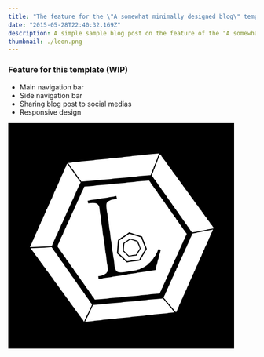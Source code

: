 ```yaml
---
title: "The feature for the \"A somewhat minimally designed blog\" template Test"
date: "2015-05-28T22:40:32.169Z"
description: A simple sample blog post on the feature of the "A somewhat minimally designed blog" template
thumbnail: ./leon.png
---
```


### Feature for this template (WIP)
 - Main navigation bar
 - Side navigation bar
 - Sharing blog post to social medias
 - Responsive design


![test](./leon.png)